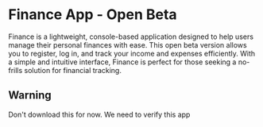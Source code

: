 # Finance App - Open Beta

Finance is a lightweight, console-based application designed to help users manage their personal finances with ease. This open beta version allows you to register, log in, and track your income and expenses efficiently. With a simple and intuitive interface, Finance is perfect for those seeking a no-frills solution for financial tracking.

## Warning
 Don't download this for now. We need to verify this app

